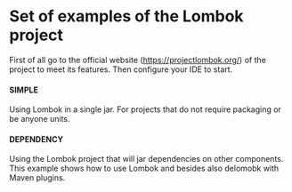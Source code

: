 # Set of examples of the Lombok project

First of all go to the official website (https://projectlombok.org/) of the project to meet its features. Then configure your IDE to start. 
 
#### SIMPLE
Using Lombok in a single jar. For projects that do not require packaging or be anyone units.


#### DEPENDENCY
Using the Lombok project that will jar dependencies on other components.
This example shows how to use Lombok and besides also delomobk with Maven plugins.